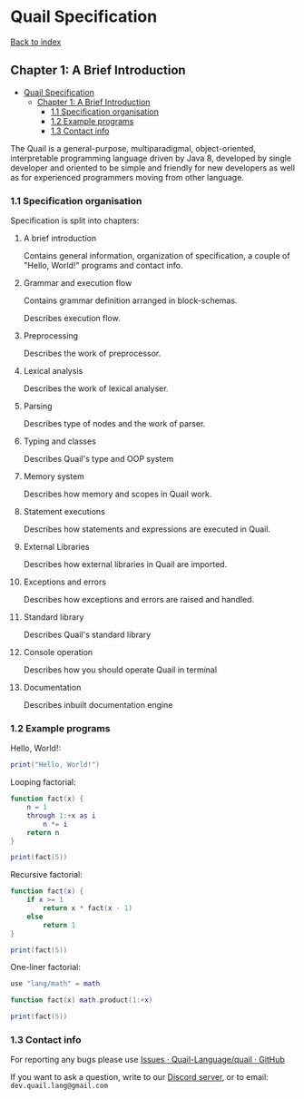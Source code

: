 # Quail Specification
[Back to index](index.md)

## Chapter 1: A Brief Introduction

<!-- TOC -->
* [Quail Specification](#quail-specification)
  * [Chapter 1: A Brief Introduction](#chapter-1-a-brief-introduction)
    * [1.1 Specification organisation](#11-specification-organisation-)
    * [1.2 Example programs](#12-example-programs)
    * [1.3 Contact info](#13-contact-info)
<!-- TOC -->

The Quail is a general-purpose, multiparadigmal, object-oriented, interpretable programming language driven by Java 8, developed by single developer and oriented to be simple and friendly for new developers as well as for experienced programmers moving from other language.

### 1.1 Specification organisation 

Specification is split into chapters:

1. A brief introduction

   Contains general information, organization of specification, a couple of "Hello, World!" programs and contact info.

2. Grammar and execution flow

   Contains grammar definition arranged in block-schemas.
   
   Describes execution flow.

3. Preprocessing

   Describes the work of preprocessor.

4. Lexical analysis

   Describes the work of lexical analyser.

5. Parsing

   Describes type of nodes and the work of parser.

6. Typing and classes

   Describes Quail's type and OOP system

7. Memory system

   Describes how memory and scopes in Quail work.

8. Statement executions

   Describes how statements and expressions are executed in Quail.

9. External Libraries

    Describes how external libraries in Quail are imported.

10. Exceptions and errors

    Describes how exceptions and errors are raised and handled.

11. Standard library

    Describes Quail's standard library

12. Console operation

    Describes how you should operate Quail in terminal

13. Documentation

    Describes inbuilt documentation engine

### 1.2 Example programs

Hello, World!:

```lua
print("Hello, World!")
```

Looping factorial:

```lua
function fact(x) {
    n = 1
    through 1:+x as i
        n *= i
    return n
}

print(fact(5))
```

Recursive factorial:

```lua
function fact(x) {
    if x >= 1
        return x * fact(x - 1)
    else
        return 1
}

print(fact(5))
```

One-liner factorial:

```lua
use "lang/math" = math

function fact(x) math.product(1:+x)

print(fact(5))
```

### 1.3 Contact info

For reporting any bugs please use [Issues · Quail-Language/quail · GitHub](https://github.com/Quail-Language/quail/issues)

If you want to ask a question, write to our [Discord server](https://discord.gg/8smQAa8whM), or to email: `dev.quail.lang@gmail.com`
